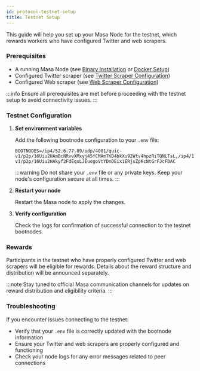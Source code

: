 ```yaml
---
id: protocol-testnet-setup
title: Testnet Setup
---
```


This guide will help you set up your Masa Node for the testnet, which rewards workers who have configured Twitter and web scrapers.

### Prerequisites

- A running Masa Node (see [Binary Installation](./protocol-binary-installation.md) or [Docker Setup](./protocol-docker-setup.md))
- Configured Twitter scraper (see [Twitter Scraper Configuration](./protocol-twitter-scraper-config.md))
- Configured Web scraper (see [Web Scraper Configuration](./protocol-web-scraper-config.md))

:::info
Ensure all prerequisites are met before proceeding with the testnet setup to avoid connectivity issues.
:::

### Testnet Configuration

1. **Set environment variables**

   Add the following bootnode configuration to your `.env` file:

   ```plaintext
   BOOTNODES=/ip4/52.6.77.89/udp/4001/quic-v1/p2p/16Uiu2HAmBcNRvvXMxyj45fCMAmTKD4bkXu92Wtv4hpzRiTQNLTsL,/ip4/157.230.212.224/udp/4001/quic-v1/p2p/16Uiu2HAkyf2FdEqxLJEuogoVtYDnDEix1ERjsZpKcNtGrFJcFDAC
   ```

   :::warning
   Do not share your `.env` file or any private keys. Keep your node's configuration secure at all times.
   :::

2. **Restart your node**

   Restart the Masa node to apply the changes.

3. **Verify configuration**

   Check the logs for confirmation of successful connection to the testnet bootnodes.

### Rewards

Participants in the testnet who have properly configured Twitter and web scrapers will be eligible for rewards. Details about the reward structure and distribution will be announced separately.

:::note
Stay tuned to official Masa communication channels for updates on reward distribution and eligibility criteria.
:::

### Troubleshooting

If you encounter issues connecting to the testnet:

- Verify that your `.env` file is correctly updated with the bootnode information
- Ensure your Twitter and web scrapers are properly configured and functioning
- Check your node logs for any error messages related to peer connections